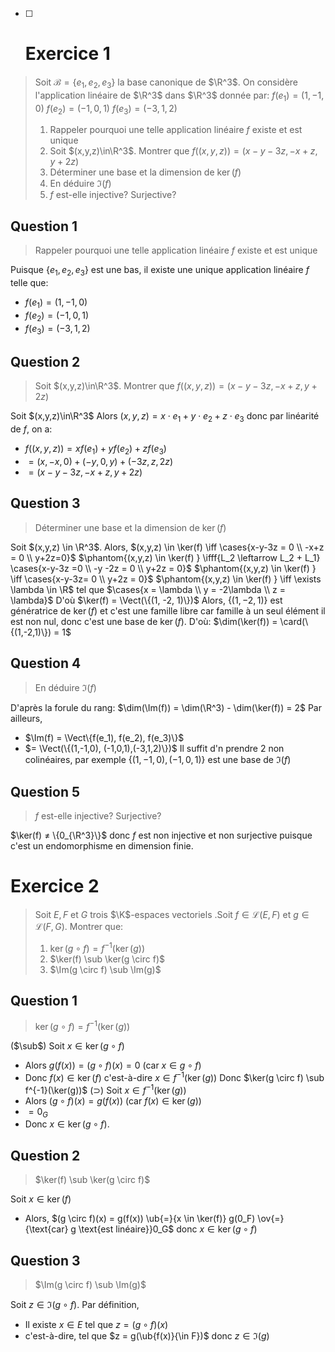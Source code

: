 - [ ] # Exercice 1

> Soit $\mathcal{B} = \{e_1, e_2, e_3\}$ la base canonique de $\R^3$. On considère l'application linéaire de $\R^3$ dans $\R^3$ donnée par:
> $f(e_1) = (1,-1,0)$
> $f(e_2)=(-1, 0, 1)$
> $f(e_3)=(-3, 1, 2)$
> 1. Rappeler pourquoi une telle application linéaire $f$ existe et est unique
> 2. Soit $(x,y,z)\in\R^3$. Montrer que $f((x,y,z))=(x-y-3z, -x+z, y+2z)$
> 3. Déterminer une base et la dimension de $\ker(f)$
> 4. En déduire $\Im(f)$
> 5. $f$ est-elle injective? Surjective?

## Question 1
> Rappeler pourquoi une telle application linéaire $f$ existe et est unique

Puisque $\{e_1, e_2, e_3\}$ est une bas, il existe une unique application linéaire $f$ telle que:
- $f(e_1) = (1,-1, 0)$
- $f(e_2) = (-1, 0, 1)$
- $f(e_3) = (-3,1,2)$

## Question 2
> Soit $(x,y,z)\in\R^3$. Montrer que $f((x,y,z))=(x-y-3z, -x+z, y+2z)$

Soit $(x,y,z)\in\R^3$
Alors $(x,y,z) = x\cdot e_1 + y \cdot e_2 + z \cdot e_3$ donc par linéarité de $f$, on a:
- $f((x,y,z)) = xf(e_1)+yf(e_2)+zf(e_3)$
- $= (x,-x,0)+(-y, 0, y)+(-3z, z,2z)$
- $= (x-y-3z, -x+z, y+2z)$

## Question 3
> Déterminer une base et la dimension de $\ker(f)$

Soit $(x,y,z) \in \R^3$. Alors,
$(x,y,z) \in \ker(f) \iff \cases{x-y-3z = 0 \\ -x+z = 0 \\ y+2z=0}$
$\phantom{(x,y,z) \in \ker(f) } \ifff{L_2 \leftarrow L_2 + L_1} \cases{x-y-3z =0 \\ -y -2z = 0 \\ y+2z = 0}$
$\phantom{(x,y,z) \in \ker(f) } \iff \cases{x-y-3z= 0 \\ y+2z = 0}$
$\phantom{(x,y,z) \in \ker(f) } \iff \exists \lambda \in \R$ tel que $\cases{x = \lambda \\ y = -2\lambda \\ z = \lambda}$
D'où $\ker(f) = \Vect(\{(1, -2, 1)\})$
Alors, $\{(1,-2,1)\}$ est génératrice de $\ker(f)$ et c'est une famille libre car famille à un seul élément il est non nul, donc c'est une base de $\ker(f)$.
D'où:
$\dim(\ker(f)) = \card(\{(1,-2,1)\}) = 1$
## Question 4
> En déduire $\Im(f)$

D'après la forule du rang:
$\dim(\Im(f)) = \dim(\R^3) - \dim(\ker(f)) = 2$
Par ailleurs, 
- $\Im(f) = \Vect\{f(e_1), f(e_2), f(e_3)\}$
- $= \Vect(\{(1,-1,0), (-1,0,1),(-3,1,2)\})$
Il suffit d'n prendre 2 non colinéaires, par exemple $\{(1,-1,0), (-1, 0, 1)\}$ est une base de $\Im(f)$

## Question 5
>  $f$ est-elle injective? Surjective?

$\ker(f) ≠ \{0_{\R^3}\}$ donc $f$ est non injective et non surjective puisque c'est un endomorphisme en dimension finie.

# Exercice 2
> Soit $E,F$ et $G$ trois $\K$-espaces vectoriels .Soit $f \in \mathcal{L}(E, F)$ et $g \in \mathcal{L}(F,G)$. Montrer que:
> 1. $\ker(g\circ f) = f^{-1}(\ker(g))$
> 2. $\ker(f) \sub \ker(g \circ f)$
> 3. $\Im(g \circ f) \sub \Im(g)$

## Question 1
> $\ker(g\circ f) = f^{-1}(\ker(g))$

($\sub$) Soit $x \in \ker(g \circ f)$
- Alors $g(f(x)) = (g\circ f)(x) = 0$ (car $x \in g \circ f$)
- Donc $f(x) \in \ker(f)$ c'est-à-dire $x \in f^{-1}(\ker(g))$ 
Donc $\ker(g \circ f) \sub f^{-1}(\ker(g))$
$(\supset)$ Soit $x \in f^{-1}(\ker(g))$
- Alors $(g \circ f)(x) = g(f(x))$ (car $f(x) \in \ker(g)$)
- $= 0_G$
- Donc $x\in \ker(g \circ f)$. 

## Question 2
> $\ker(f) \sub \ker(g \circ f)$

Soit $x \in \ker(f)$
- Alors, $(g \circ f)(x) = g(f(x)) \ub{=}{x \in \ker(f)} g(0_F) \ov{=}{\text{car} g \text{est linéaire}}0_G$ donc $x\in \ker(g\circ f)$
## Question 3
> $\Im(g \circ f) \sub \Im(g)$

Soit $z \in \Im(g \circ f)$. 
Par définition, 
- Il existe $x \in E$ tel que $z = (g \circ f)(x)$
- c'est-à-dire, tel que $z = g(\ub{f(x)}{\in F})$ donc $z \in \Im(g)$
